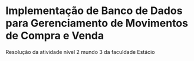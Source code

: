 # Implementação de Banco de Dados para Gerenciamento de Movimentos de Compra e Venda
Resolução da atividade nível 2 mundo 3 da faculdade Estácio
